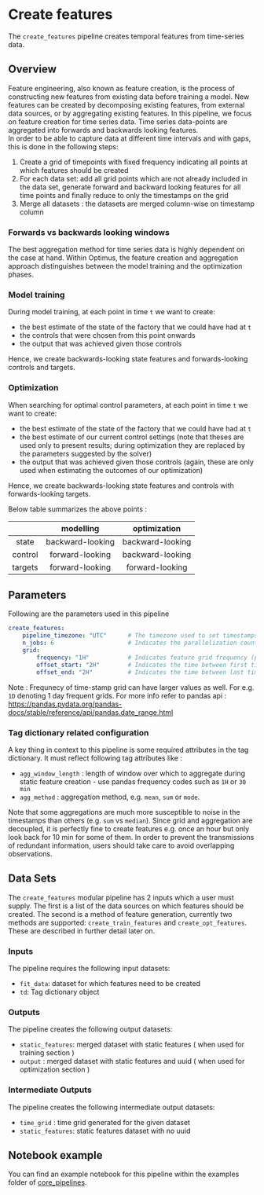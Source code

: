 # Create features

The `create_features` pipeline creates temporal features from time-series data.

## Overview

Feature engineering, also known as feature creation, is the process of constructing new features from existing data before training a model. New features can be created by decomposing existing features, from external data sources, or by aggregating existing features. In this pipeline, we focus on feature creation for time series data. Time series data-points are aggregated into forwards and backwards looking features.<br/>
In order to be able to capture data at different time intervals and with gaps, this is done in the following steps:

1. Create a grid of timepoints with fixed frequency indicating all points at which features should be created
1. For each data set: add all grid points which are not already included in the data set, generate forward and backward looking features for all time points and finally reduce to only the timestamps on the grid
1. Merge all datasets : the datasets are merged column-wise on timestamp column

### Forwards vs backwards looking windows
The best aggregation method for time series data is highly dependent on the case at hand. Within Optimus, the feature creation and aggregation approach distinguishes between the model training and the optimization phases.
### Model training
During model training, at each point in time `t` we want to create:

* the best estimate of the state of the factory that we could have had at `t`
* the controls that were chosen from this point onwards
* the output that was achieved given those controls

Hence, we create backwards-looking state features and forwards-looking controls and targets.

### Optimization
When searching for optimal control parameters, at each point in time `t` we want to create:

* the best estimate of the state of the factory that we could have had at `t`
* the best estimate of our current control settings (note that theses are used only to present results; during optimization they are replaced by the parameters suggested by the solver)
* the output that was achieved given those controls (again, these are only used when estimating the outcomes of our optimization)

Hence, we create backwards-looking state features and controls with forwards-looking targets.

Below table summarizes the above points :


| &nbsp; 	| modelling 	| optimization 	|
|:-:	|:-:	|:-:	|
| state 	| backward-looking 	| backward-looking 	|
| control 	| forward-looking 	| backward-looking 	|
| targets 	| forward-looking 	| forward-looking 	|


## Parameters

Following are the parameters used in this pipeline


```yaml
create_features:
    pipeline_timezone: "UTC"      # The timezone used to set timestamps variables
    n_jobs: 6                     # Indicates the parallelization count
    grid:
        frequency: "1H"           # Indicates feature grid frequency (pandas frequency code), e.g. `1H` leads to an hourly grid.
        offset_start: "2H"        # Indicates the time between first timestamp found in the data and first grid point
        offset_end: "2H"          # Indicates the time between last timestamp found in the data and last grid point

```
Note : Frequnecy of time-stamp grid can have larger values as well. For e.g. `1D` denoting 1 day frequent grids. For more info refer to pandas api : https://pandas.pydata.org/pandas-docs/stable/reference/api/pandas.date_range.html

### Tag dictionary related configuration
A key thing in context to this pipeline is some required attributes in the tag dictionary. It must reflect following tag attributes like :

* `agg_window_length` : length of window over which to aggregate during static feature creation - use pandas frequency codes such as `1H` or `30 min`
* `agg_method` : aggregation method, e.g. `mean`, `sum` or `mode`.

Note that some aggregations are much more susceptible to noise in the timestamps than others (e.g. `sum` vs `median`).
Since grid and aggregation are decoupled, it is perfectly fine to create features e.g. once an hour but only look back for 10 min for some of them. In order to prevent the transmissions of redundant information, users should take care to avoid overlapping observations.

## Data Sets
The `create_features` modular pipeline has 2 inputs which a user must supply. The first is a list of the data sources on which features should be created. The second is a method of feature generation, currently two methods are supported: `create_train_features` and `create_opt_features`. These are described in further detail later on.

### Inputs
The pipeline requires the following input datasets:

* `fit_data`: dataset for which features need to be created
* `td`: Tag dictionary object

### Outputs
The pipeline creates the following output datasets:

* `static_features`: merged dataset with static features ( when used for training section )
* `output` : merged dataset with static features and uuid ( when used for optimization section )

### Intermediate Outputs
The pipeline creates the following intermediate output datasets:

* `time_grid` : time grid generated for the given dataset
* `static_features`: static features dataset with no uuid

## Notebook example

You can find an example notebook for this pipeline within the examples folder of [core_pipelines](https://github.com/McK-Internal/optimus/tree/master/core_pipelines).
